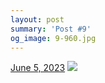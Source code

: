 ```yaml
---
layout: post
summary: 'Post #9'
og_image: 9-960.jpg
---
```


<p>
  <time>
    <a href="/9">June 5, 2023</a>
  </time>
  <a href="/9">
    <img src="{{ site.assets_url }}/9-480.jpg" srcset="{{ site.assets_url }}/9-240.jpg 240w, {{ site.assets_url }}/9-480.jpg 480w, {{ site.assets_url }}/9-720.jpg 720w, {{ site.assets_url }}/9-960.jpg 960w" sizes="(min-width: 700px) 50vw, calc(100vw - 2rem)" />
  </a>
</p>

